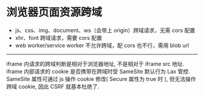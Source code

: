 # 浏览器页面资源跨域

- js、css、img、document、ws（会带上 origin）跨域请求，无需 cors 配置
- xhr、font 跨域请求，需要 cors 配置
- web worker/service worker 不允许跨域，配 cors 也不行，需用 blob url

---

iframe 内请求的跨域判断是相对于浏览器地址, 不是相对于 iframe src 地址.
iframe 内部请求的 cookie 是否携带在跨域时受 SameSite 默认行为 Lax 管控. SameSite 属性可通过 js 操作 cookie 修改( Secure 属性为 true 时 ), 但无法操作跨域 cookie, 因此 CSRF 就基本杜绝了.
